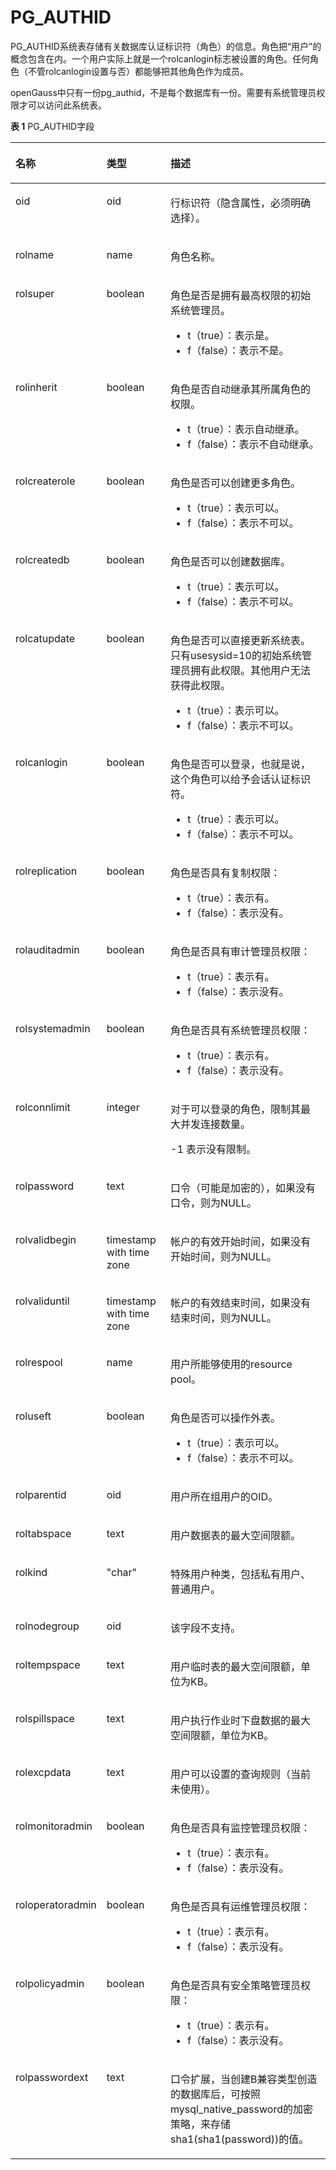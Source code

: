 # PG\_AUTHID<a name="ZH-CN_TOPIC_0289900706"></a>

PG\_AUTHID系统表存储有关数据库认证标识符（角色）的信息。角色把“用户”的概念包含在内。一个用户实际上就是一个rolcanlogin标志被设置的角色。任何角色（不管rolcanlogin设置与否）都能够把其他角色作为成员。

openGauss中只有一份pg\_authid，不是每个数据库有一份。需要有系统管理员权限才可以访问此系统表。

**表 1**  PG\_AUTHID字段

<a name="zh-cn_topic_0283137725_zh-cn_topic_0237122273_zh-cn_topic_0059778259_t2fff231eb1ce4252816223b71602e6ab"></a>
<table><thead align="left"><tr id="zh-cn_topic_0283137725_zh-cn_topic_0237122273_zh-cn_topic_0059778259_r467d6af826104ad995f661de4948b1d2"><th class="cellrowborder" valign="top" width="20.41%" id="mcps1.2.4.1.1"><p id="zh-cn_topic_0283137725_zh-cn_topic_0237122273_zh-cn_topic_0059778259_aef2c923ff38241f2aeb0c5d9d1861107"><a name="zh-cn_topic_0283137725_zh-cn_topic_0237122273_zh-cn_topic_0059778259_aef2c923ff38241f2aeb0c5d9d1861107"></a><a name="zh-cn_topic_0283137725_zh-cn_topic_0237122273_zh-cn_topic_0059778259_aef2c923ff38241f2aeb0c5d9d1861107"></a>名称</p>
</th>
<th class="cellrowborder" valign="top" width="21.21%" id="mcps1.2.4.1.2"><p id="zh-cn_topic_0283137725_zh-cn_topic_0237122273_zh-cn_topic_0059778259_a09099cc88c3e4c808a9b05889733aa92"><a name="zh-cn_topic_0283137725_zh-cn_topic_0237122273_zh-cn_topic_0059778259_a09099cc88c3e4c808a9b05889733aa92"></a><a name="zh-cn_topic_0283137725_zh-cn_topic_0237122273_zh-cn_topic_0059778259_a09099cc88c3e4c808a9b05889733aa92"></a>类型</p>
</th>
<th class="cellrowborder" valign="top" width="58.379999999999995%" id="mcps1.2.4.1.3"><p id="zh-cn_topic_0283137725_zh-cn_topic_0237122273_zh-cn_topic_0059778259_a0f299de4ef4741fdad6f373eefec85e5"><a name="zh-cn_topic_0283137725_zh-cn_topic_0237122273_zh-cn_topic_0059778259_a0f299de4ef4741fdad6f373eefec85e5"></a><a name="zh-cn_topic_0283137725_zh-cn_topic_0237122273_zh-cn_topic_0059778259_a0f299de4ef4741fdad6f373eefec85e5"></a>描述</p>
</th>
</tr>
</thead>
<tbody><tr id="zh-cn_topic_0283137725_zh-cn_topic_0237122273_zh-cn_topic_0059778259_r2999ac14dd104c2f9556f5b1a257d068"><td class="cellrowborder" valign="top" width="20.41%" headers="mcps1.2.4.1.1 "><p id="zh-cn_topic_0283137725_zh-cn_topic_0237122273_zh-cn_topic_0059778259_a5a31d0f121244e7f893efcd027fe3df1"><a name="zh-cn_topic_0283137725_zh-cn_topic_0237122273_zh-cn_topic_0059778259_a5a31d0f121244e7f893efcd027fe3df1"></a><a name="zh-cn_topic_0283137725_zh-cn_topic_0237122273_zh-cn_topic_0059778259_a5a31d0f121244e7f893efcd027fe3df1"></a>oid</p>
</td>
<td class="cellrowborder" valign="top" width="21.21%" headers="mcps1.2.4.1.2 "><p id="zh-cn_topic_0283137725_zh-cn_topic_0237122273_zh-cn_topic_0059778259_a76e99ac8f3eb4810a5dec895a38ce0c3"><a name="zh-cn_topic_0283137725_zh-cn_topic_0237122273_zh-cn_topic_0059778259_a76e99ac8f3eb4810a5dec895a38ce0c3"></a><a name="zh-cn_topic_0283137725_zh-cn_topic_0237122273_zh-cn_topic_0059778259_a76e99ac8f3eb4810a5dec895a38ce0c3"></a>oid</p>
</td>
<td class="cellrowborder" valign="top" width="58.379999999999995%" headers="mcps1.2.4.1.3 "><p id="zh-cn_topic_0283137725_zh-cn_topic_0237122273_zh-cn_topic_0059778259_a12ae5fa1dc394b27ab6eeaa7f74f7120"><a name="zh-cn_topic_0283137725_zh-cn_topic_0237122273_zh-cn_topic_0059778259_a12ae5fa1dc394b27ab6eeaa7f74f7120"></a><a name="zh-cn_topic_0283137725_zh-cn_topic_0237122273_zh-cn_topic_0059778259_a12ae5fa1dc394b27ab6eeaa7f74f7120"></a>行标识符（隐含属性，必须明确选择）。</p>
</td>
</tr>
<tr id="zh-cn_topic_0283137725_zh-cn_topic_0237122273_zh-cn_topic_0059778259_r34f541c8a9a84a3bb919158aa9f2c9dc"><td class="cellrowborder" valign="top" width="20.41%" headers="mcps1.2.4.1.1 "><p id="zh-cn_topic_0283137725_zh-cn_topic_0237122273_zh-cn_topic_0059778259_a2eb221a7d29e45a795857b755f467bf6"><a name="zh-cn_topic_0283137725_zh-cn_topic_0237122273_zh-cn_topic_0059778259_a2eb221a7d29e45a795857b755f467bf6"></a><a name="zh-cn_topic_0283137725_zh-cn_topic_0237122273_zh-cn_topic_0059778259_a2eb221a7d29e45a795857b755f467bf6"></a>rolname</p>
</td>
<td class="cellrowborder" valign="top" width="21.21%" headers="mcps1.2.4.1.2 "><p id="zh-cn_topic_0283137725_zh-cn_topic_0237122273_zh-cn_topic_0059778259_a54fa9a8f19a34f9db1138d97351e95ef"><a name="zh-cn_topic_0283137725_zh-cn_topic_0237122273_zh-cn_topic_0059778259_a54fa9a8f19a34f9db1138d97351e95ef"></a><a name="zh-cn_topic_0283137725_zh-cn_topic_0237122273_zh-cn_topic_0059778259_a54fa9a8f19a34f9db1138d97351e95ef"></a>name</p>
</td>
<td class="cellrowborder" valign="top" width="58.379999999999995%" headers="mcps1.2.4.1.3 "><p id="zh-cn_topic_0283137725_zh-cn_topic_0237122273_zh-cn_topic_0059778259_ada6702ab236c4991a6d289b31ef1b9a8"><a name="zh-cn_topic_0283137725_zh-cn_topic_0237122273_zh-cn_topic_0059778259_ada6702ab236c4991a6d289b31ef1b9a8"></a><a name="zh-cn_topic_0283137725_zh-cn_topic_0237122273_zh-cn_topic_0059778259_ada6702ab236c4991a6d289b31ef1b9a8"></a>角色名称。</p>
</td>
</tr>
<tr id="zh-cn_topic_0283137725_zh-cn_topic_0237122273_zh-cn_topic_0059778259_rd85d78d37d2446fc924699d7678576ac"><td class="cellrowborder" valign="top" width="20.41%" headers="mcps1.2.4.1.1 "><p id="zh-cn_topic_0283137725_zh-cn_topic_0237122273_zh-cn_topic_0059778259_a7cb8a3c2cac04f6f81a3c4c2f31c1705"><a name="zh-cn_topic_0283137725_zh-cn_topic_0237122273_zh-cn_topic_0059778259_a7cb8a3c2cac04f6f81a3c4c2f31c1705"></a><a name="zh-cn_topic_0283137725_zh-cn_topic_0237122273_zh-cn_topic_0059778259_a7cb8a3c2cac04f6f81a3c4c2f31c1705"></a>rolsuper</p>
</td>
<td class="cellrowborder" valign="top" width="21.21%" headers="mcps1.2.4.1.2 "><p id="zh-cn_topic_0283137725_zh-cn_topic_0237122273_zh-cn_topic_0059778259_a479fab130e4b480784110827905e9854"><a name="zh-cn_topic_0283137725_zh-cn_topic_0237122273_zh-cn_topic_0059778259_a479fab130e4b480784110827905e9854"></a><a name="zh-cn_topic_0283137725_zh-cn_topic_0237122273_zh-cn_topic_0059778259_a479fab130e4b480784110827905e9854"></a><span id="zh-cn_topic_0283137725_zh-cn_topic_0237122273_text1529361714267"><a name="zh-cn_topic_0283137725_zh-cn_topic_0237122273_text1529361714267"></a><a name="zh-cn_topic_0283137725_zh-cn_topic_0237122273_text1529361714267"></a>boolean</span></p>
</td>
<td class="cellrowborder" valign="top" width="58.379999999999995%" headers="mcps1.2.4.1.3 "><p id="zh-cn_topic_0283137725_zh-cn_topic_0237122273_zh-cn_topic_0059778259_a7ac956554dd74c8f948a90ec1483d1fc"><a name="zh-cn_topic_0283137725_zh-cn_topic_0237122273_zh-cn_topic_0059778259_a7ac956554dd74c8f948a90ec1483d1fc"></a><a name="zh-cn_topic_0283137725_zh-cn_topic_0237122273_zh-cn_topic_0059778259_a7ac956554dd74c8f948a90ec1483d1fc"></a>角色是否是拥有最高权限的初始系统管理员。</p>
<a name="ul5981193915612"></a><a name="ul5981193915612"></a><ul id="ul5981193915612"><li>t（true）：表示是。</li><li>f（false）：表示不是。</li></ul>
</td>
</tr>
<tr id="zh-cn_topic_0283137725_zh-cn_topic_0237122273_zh-cn_topic_0059778259_r9eeee50a21f849d380a480d31f3de9f5"><td class="cellrowborder" valign="top" width="20.41%" headers="mcps1.2.4.1.1 "><p id="zh-cn_topic_0283137725_zh-cn_topic_0237122273_zh-cn_topic_0059778259_a9452c73058434f3ba59d675dfc958d9b"><a name="zh-cn_topic_0283137725_zh-cn_topic_0237122273_zh-cn_topic_0059778259_a9452c73058434f3ba59d675dfc958d9b"></a><a name="zh-cn_topic_0283137725_zh-cn_topic_0237122273_zh-cn_topic_0059778259_a9452c73058434f3ba59d675dfc958d9b"></a>rolinherit</p>
</td>
<td class="cellrowborder" valign="top" width="21.21%" headers="mcps1.2.4.1.2 "><p id="zh-cn_topic_0283137725_zh-cn_topic_0237122273_zh-cn_topic_0059778259_a44ca42bbe60249d38adb387aa97bc755"><a name="zh-cn_topic_0283137725_zh-cn_topic_0237122273_zh-cn_topic_0059778259_a44ca42bbe60249d38adb387aa97bc755"></a><a name="zh-cn_topic_0283137725_zh-cn_topic_0237122273_zh-cn_topic_0059778259_a44ca42bbe60249d38adb387aa97bc755"></a><span id="text729653313818"><a name="text729653313818"></a><a name="text729653313818"></a>boolean</span></p>
</td>
<td class="cellrowborder" valign="top" width="58.379999999999995%" headers="mcps1.2.4.1.3 "><p id="zh-cn_topic_0283137725_zh-cn_topic_0237122273_zh-cn_topic_0059778259_a811d1a6153bd4ea9bc201ebf6cf9f6e1"><a name="zh-cn_topic_0283137725_zh-cn_topic_0237122273_zh-cn_topic_0059778259_a811d1a6153bd4ea9bc201ebf6cf9f6e1"></a><a name="zh-cn_topic_0283137725_zh-cn_topic_0237122273_zh-cn_topic_0059778259_a811d1a6153bd4ea9bc201ebf6cf9f6e1"></a>角色是否自动继承其所属角色的权限。</p>
<a name="ul8180154418619"></a><a name="ul8180154418619"></a><ul id="ul8180154418619"><li>t（true）：表示自动继承。</li><li>f（false）：表示不自动继承。</li></ul>
</td>
</tr>
<tr id="zh-cn_topic_0283137725_zh-cn_topic_0237122273_zh-cn_topic_0059778259_r14f01b45e9534781bd2733322aa4a542"><td class="cellrowborder" valign="top" width="20.41%" headers="mcps1.2.4.1.1 "><p id="zh-cn_topic_0283137725_zh-cn_topic_0237122273_zh-cn_topic_0059778259_ac0a5d4117433499f8c642382b9da94de"><a name="zh-cn_topic_0283137725_zh-cn_topic_0237122273_zh-cn_topic_0059778259_ac0a5d4117433499f8c642382b9da94de"></a><a name="zh-cn_topic_0283137725_zh-cn_topic_0237122273_zh-cn_topic_0059778259_ac0a5d4117433499f8c642382b9da94de"></a>rolcreaterole</p>
</td>
<td class="cellrowborder" valign="top" width="21.21%" headers="mcps1.2.4.1.2 "><p id="zh-cn_topic_0283137725_zh-cn_topic_0237122273_zh-cn_topic_0059778259_a8a84bebdfc7b4f0094f554fc60d007be"><a name="zh-cn_topic_0283137725_zh-cn_topic_0237122273_zh-cn_topic_0059778259_a8a84bebdfc7b4f0094f554fc60d007be"></a><a name="zh-cn_topic_0283137725_zh-cn_topic_0237122273_zh-cn_topic_0059778259_a8a84bebdfc7b4f0094f554fc60d007be"></a><span id="text1699619341685"><a name="text1699619341685"></a><a name="text1699619341685"></a>boolean</span></p>
</td>
<td class="cellrowborder" valign="top" width="58.379999999999995%" headers="mcps1.2.4.1.3 "><p id="zh-cn_topic_0283137725_zh-cn_topic_0237122273_zh-cn_topic_0059778259_ad10dec07af1440be83dd96a60e8357a3"><a name="zh-cn_topic_0283137725_zh-cn_topic_0237122273_zh-cn_topic_0059778259_ad10dec07af1440be83dd96a60e8357a3"></a><a name="zh-cn_topic_0283137725_zh-cn_topic_0237122273_zh-cn_topic_0059778259_ad10dec07af1440be83dd96a60e8357a3"></a>角色是否可以创建更多角色。</p>
<a name="ul103054472616"></a><a name="ul103054472616"></a><ul id="ul103054472616"><li>t（true）：表示可以。</li><li>f（false）：表示不可以。</li></ul>
</td>
</tr>
<tr id="zh-cn_topic_0283137725_zh-cn_topic_0237122273_zh-cn_topic_0059778259_r20b9def80c334b4bafc9c367b672bc5d"><td class="cellrowborder" valign="top" width="20.41%" headers="mcps1.2.4.1.1 "><p id="zh-cn_topic_0283137725_zh-cn_topic_0237122273_zh-cn_topic_0059778259_a242a39403389400abf108026898fd51c"><a name="zh-cn_topic_0283137725_zh-cn_topic_0237122273_zh-cn_topic_0059778259_a242a39403389400abf108026898fd51c"></a><a name="zh-cn_topic_0283137725_zh-cn_topic_0237122273_zh-cn_topic_0059778259_a242a39403389400abf108026898fd51c"></a>rolcreatedb</p>
</td>
<td class="cellrowborder" valign="top" width="21.21%" headers="mcps1.2.4.1.2 "><p id="zh-cn_topic_0283137725_zh-cn_topic_0237122273_zh-cn_topic_0059778259_aca1469acfaf240e583a60338e993ec00"><a name="zh-cn_topic_0283137725_zh-cn_topic_0237122273_zh-cn_topic_0059778259_aca1469acfaf240e583a60338e993ec00"></a><a name="zh-cn_topic_0283137725_zh-cn_topic_0237122273_zh-cn_topic_0059778259_aca1469acfaf240e583a60338e993ec00"></a><span id="text494663615813"><a name="text494663615813"></a><a name="text494663615813"></a>boolean</span></p>
</td>
<td class="cellrowborder" valign="top" width="58.379999999999995%" headers="mcps1.2.4.1.3 "><p id="zh-cn_topic_0283137725_zh-cn_topic_0237122273_zh-cn_topic_0059778259_a4eccc2b2b42d4bcba75f261f89e0ae20"><a name="zh-cn_topic_0283137725_zh-cn_topic_0237122273_zh-cn_topic_0059778259_a4eccc2b2b42d4bcba75f261f89e0ae20"></a><a name="zh-cn_topic_0283137725_zh-cn_topic_0237122273_zh-cn_topic_0059778259_a4eccc2b2b42d4bcba75f261f89e0ae20"></a>角色是否可以创建数据库。</p>
<a name="ul828095015614"></a><a name="ul828095015614"></a><ul id="ul828095015614"><li>t（true）：表示可以。</li><li>f（false）：表示不可以。</li></ul>
</td>
</tr>
<tr id="zh-cn_topic_0283137725_zh-cn_topic_0237122273_zh-cn_topic_0059778259_r804e00eb30954331a7eee6d54e3a46ab"><td class="cellrowborder" valign="top" width="20.41%" headers="mcps1.2.4.1.1 "><p id="zh-cn_topic_0283137725_zh-cn_topic_0237122273_zh-cn_topic_0059778259_a949068ab084242aaa754082c74703b23"><a name="zh-cn_topic_0283137725_zh-cn_topic_0237122273_zh-cn_topic_0059778259_a949068ab084242aaa754082c74703b23"></a><a name="zh-cn_topic_0283137725_zh-cn_topic_0237122273_zh-cn_topic_0059778259_a949068ab084242aaa754082c74703b23"></a>rolcatupdate</p>
</td>
<td class="cellrowborder" valign="top" width="21.21%" headers="mcps1.2.4.1.2 "><p id="zh-cn_topic_0283137725_zh-cn_topic_0237122273_zh-cn_topic_0059778259_acba73cb2a60b470eb223b11fcb9df617"><a name="zh-cn_topic_0283137725_zh-cn_topic_0237122273_zh-cn_topic_0059778259_acba73cb2a60b470eb223b11fcb9df617"></a><a name="zh-cn_topic_0283137725_zh-cn_topic_0237122273_zh-cn_topic_0059778259_acba73cb2a60b470eb223b11fcb9df617"></a><span id="text18619539988"><a name="text18619539988"></a><a name="text18619539988"></a>boolean</span></p>
</td>
<td class="cellrowborder" valign="top" width="58.379999999999995%" headers="mcps1.2.4.1.3 "><p id="zh-cn_topic_0283137725_zh-cn_topic_0237122273_zh-cn_topic_0059778259_a99ef9ae1689f41f1ac8d15338dd526ae"><a name="zh-cn_topic_0283137725_zh-cn_topic_0237122273_zh-cn_topic_0059778259_a99ef9ae1689f41f1ac8d15338dd526ae"></a><a name="zh-cn_topic_0283137725_zh-cn_topic_0237122273_zh-cn_topic_0059778259_a99ef9ae1689f41f1ac8d15338dd526ae"></a>角色是否可以直接更新系统表。只有usesysid=10的初始系统管理员拥有此权限。其他用户无法获得此权限。</p>
<a name="ul566571518913"></a><a name="ul566571518913"></a><ul id="ul566571518913"><li>t（true）：表示可以。</li><li>f（false）：表示不可以。</li></ul>
</td>
</tr>
<tr id="zh-cn_topic_0283137725_zh-cn_topic_0237122273_zh-cn_topic_0059778259_rafcd772d10774a88a5f7371392cacefb"><td class="cellrowborder" valign="top" width="20.41%" headers="mcps1.2.4.1.1 "><p id="zh-cn_topic_0283137725_zh-cn_topic_0237122273_zh-cn_topic_0059778259_ae90becfd97b849d89b84e1f6ab23ffbe"><a name="zh-cn_topic_0283137725_zh-cn_topic_0237122273_zh-cn_topic_0059778259_ae90becfd97b849d89b84e1f6ab23ffbe"></a><a name="zh-cn_topic_0283137725_zh-cn_topic_0237122273_zh-cn_topic_0059778259_ae90becfd97b849d89b84e1f6ab23ffbe"></a>rolcanlogin</p>
</td>
<td class="cellrowborder" valign="top" width="21.21%" headers="mcps1.2.4.1.2 "><p id="zh-cn_topic_0283137725_zh-cn_topic_0237122273_zh-cn_topic_0059778259_a156553ecf56b4c2193bb3be605a60906"><a name="zh-cn_topic_0283137725_zh-cn_topic_0237122273_zh-cn_topic_0059778259_a156553ecf56b4c2193bb3be605a60906"></a><a name="zh-cn_topic_0283137725_zh-cn_topic_0237122273_zh-cn_topic_0059778259_a156553ecf56b4c2193bb3be605a60906"></a><span id="text2577164111818"><a name="text2577164111818"></a><a name="text2577164111818"></a>boolean</span></p>
</td>
<td class="cellrowborder" valign="top" width="58.379999999999995%" headers="mcps1.2.4.1.3 "><p id="zh-cn_topic_0283137725_zh-cn_topic_0237122273_zh-cn_topic_0059778259_af4d082857d17417189ad0f8897767b43"><a name="zh-cn_topic_0283137725_zh-cn_topic_0237122273_zh-cn_topic_0059778259_af4d082857d17417189ad0f8897767b43"></a><a name="zh-cn_topic_0283137725_zh-cn_topic_0237122273_zh-cn_topic_0059778259_af4d082857d17417189ad0f8897767b43"></a>角色是否可以登录，也就是说，这个角色可以给予会话认证标识符。</p>
<a name="ul77501918898"></a><a name="ul77501918898"></a><ul id="ul77501918898"><li>t（true）：表示可以。</li><li>f（false）：表示不可以。</li></ul>
</td>
</tr>
<tr id="zh-cn_topic_0283137725_zh-cn_topic_0237122273_zh-cn_topic_0059778259_rcc0c0f04c5ba4c00ba7eb1066e4d8fb2"><td class="cellrowborder" valign="top" width="20.41%" headers="mcps1.2.4.1.1 "><p id="zh-cn_topic_0283137725_zh-cn_topic_0237122273_zh-cn_topic_0059778259_ae8973b6667794914908d709da58c1003"><a name="zh-cn_topic_0283137725_zh-cn_topic_0237122273_zh-cn_topic_0059778259_ae8973b6667794914908d709da58c1003"></a><a name="zh-cn_topic_0283137725_zh-cn_topic_0237122273_zh-cn_topic_0059778259_ae8973b6667794914908d709da58c1003"></a>rolreplication</p>
</td>
<td class="cellrowborder" valign="top" width="21.21%" headers="mcps1.2.4.1.2 "><p id="zh-cn_topic_0283137725_zh-cn_topic_0237122273_zh-cn_topic_0059778259_abfbf36bfbd2b40058538f6b7ef8ab40a"><a name="zh-cn_topic_0283137725_zh-cn_topic_0237122273_zh-cn_topic_0059778259_abfbf36bfbd2b40058538f6b7ef8ab40a"></a><a name="zh-cn_topic_0283137725_zh-cn_topic_0237122273_zh-cn_topic_0059778259_abfbf36bfbd2b40058538f6b7ef8ab40a"></a><span id="text697715431816"><a name="text697715431816"></a><a name="text697715431816"></a>boolean</span></p>
</td>
<td class="cellrowborder" valign="top" width="58.379999999999995%" headers="mcps1.2.4.1.3 "><p id="zh-cn_topic_0283137725_zh-cn_topic_0237122273_zh-cn_topic_0059778259_abafd18527b4241d79bf432437152e8f3"><a name="zh-cn_topic_0283137725_zh-cn_topic_0237122273_zh-cn_topic_0059778259_abafd18527b4241d79bf432437152e8f3"></a><a name="zh-cn_topic_0283137725_zh-cn_topic_0237122273_zh-cn_topic_0059778259_abafd18527b4241d79bf432437152e8f3"></a>角色是否具有复制权限：</p>
<a name="ul74191217181317"></a><a name="ul74191217181317"></a><ul id="ul74191217181317"><li>t（true）：表示有。</li><li>f（false）：表示没有。</li></ul>
</td>
</tr>
<tr id="zh-cn_topic_0283137725_zh-cn_topic_0237122273_zh-cn_topic_0059778259_ra9ea4c9f35574b62a0e587ee1f72a666"><td class="cellrowborder" valign="top" width="20.41%" headers="mcps1.2.4.1.1 "><p id="zh-cn_topic_0283137725_zh-cn_topic_0237122273_zh-cn_topic_0059778259_a40d57eee5b90438294723a59ce0aae56"><a name="zh-cn_topic_0283137725_zh-cn_topic_0237122273_zh-cn_topic_0059778259_a40d57eee5b90438294723a59ce0aae56"></a><a name="zh-cn_topic_0283137725_zh-cn_topic_0237122273_zh-cn_topic_0059778259_a40d57eee5b90438294723a59ce0aae56"></a>rolauditadmin</p>
</td>
<td class="cellrowborder" valign="top" width="21.21%" headers="mcps1.2.4.1.2 "><p id="zh-cn_topic_0283137725_zh-cn_topic_0237122273_zh-cn_topic_0059778259_aaf2b96e107c3415cab46affd03a409ef"><a name="zh-cn_topic_0283137725_zh-cn_topic_0237122273_zh-cn_topic_0059778259_aaf2b96e107c3415cab46affd03a409ef"></a><a name="zh-cn_topic_0283137725_zh-cn_topic_0237122273_zh-cn_topic_0059778259_aaf2b96e107c3415cab46affd03a409ef"></a><span id="text105232452081"><a name="text105232452081"></a><a name="text105232452081"></a>boolean</span></p>
</td>
<td class="cellrowborder" valign="top" width="58.379999999999995%" headers="mcps1.2.4.1.3 "><p id="zh-cn_topic_0283137725_zh-cn_topic_0237122273_zh-cn_topic_0059778259_a41d4ed926499443db78b94fb3a7269e3"><a name="zh-cn_topic_0283137725_zh-cn_topic_0237122273_zh-cn_topic_0059778259_a41d4ed926499443db78b94fb3a7269e3"></a><a name="zh-cn_topic_0283137725_zh-cn_topic_0237122273_zh-cn_topic_0059778259_a41d4ed926499443db78b94fb3a7269e3"></a>角色是否具有审计管理员权限：</p>
<a name="ul443911410138"></a><a name="ul443911410138"></a><ul id="ul443911410138"><li>t（true）：表示有。</li><li>f（false）：表示没有。</li></ul>
</td>
</tr>
<tr id="zh-cn_topic_0283137725_zh-cn_topic_0237122273_zh-cn_topic_0059778259_re786a5d5da1e4926b5de9bc98fb17351"><td class="cellrowborder" valign="top" width="20.41%" headers="mcps1.2.4.1.1 "><p id="zh-cn_topic_0283137725_zh-cn_topic_0237122273_zh-cn_topic_0059778259_aa2a1436e95684c68b1b4aae79ee6a685"><a name="zh-cn_topic_0283137725_zh-cn_topic_0237122273_zh-cn_topic_0059778259_aa2a1436e95684c68b1b4aae79ee6a685"></a><a name="zh-cn_topic_0283137725_zh-cn_topic_0237122273_zh-cn_topic_0059778259_aa2a1436e95684c68b1b4aae79ee6a685"></a>rolsystemadmin</p>
</td>
<td class="cellrowborder" valign="top" width="21.21%" headers="mcps1.2.4.1.2 "><p id="zh-cn_topic_0283137725_zh-cn_topic_0237122273_zh-cn_topic_0059778259_ae7401e3cddd44e268dc3c60a4ec8a912"><a name="zh-cn_topic_0283137725_zh-cn_topic_0237122273_zh-cn_topic_0059778259_ae7401e3cddd44e268dc3c60a4ec8a912"></a><a name="zh-cn_topic_0283137725_zh-cn_topic_0237122273_zh-cn_topic_0059778259_ae7401e3cddd44e268dc3c60a4ec8a912"></a><span id="text154376471587"><a name="text154376471587"></a><a name="text154376471587"></a>boolean</span></p>
</td>
<td class="cellrowborder" valign="top" width="58.379999999999995%" headers="mcps1.2.4.1.3 "><p id="zh-cn_topic_0283137725_zh-cn_topic_0237122273_zh-cn_topic_0059778259_a439b425286cf40caa81b17d5db646b04"><a name="zh-cn_topic_0283137725_zh-cn_topic_0237122273_zh-cn_topic_0059778259_a439b425286cf40caa81b17d5db646b04"></a><a name="zh-cn_topic_0283137725_zh-cn_topic_0237122273_zh-cn_topic_0059778259_a439b425286cf40caa81b17d5db646b04"></a>角色是否具有系统管理员权限：</p>
<a name="ul72343150142"></a><a name="ul72343150142"></a><ul id="ul72343150142"><li>t（true）：表示有。</li><li>f（false）：表示没有。</li></ul>
</td>
</tr>
<tr id="zh-cn_topic_0283137725_zh-cn_topic_0237122273_zh-cn_topic_0059778259_r4595c950805246f794643eff37da790f"><td class="cellrowborder" valign="top" width="20.41%" headers="mcps1.2.4.1.1 "><p id="zh-cn_topic_0283137725_zh-cn_topic_0237122273_zh-cn_topic_0059778259_adc0c6df07a624d9c82418e035092f4f6"><a name="zh-cn_topic_0283137725_zh-cn_topic_0237122273_zh-cn_topic_0059778259_adc0c6df07a624d9c82418e035092f4f6"></a><a name="zh-cn_topic_0283137725_zh-cn_topic_0237122273_zh-cn_topic_0059778259_adc0c6df07a624d9c82418e035092f4f6"></a>rolconnlimit</p>
</td>
<td class="cellrowborder" valign="top" width="21.21%" headers="mcps1.2.4.1.2 "><p id="zh-cn_topic_0283137725_zh-cn_topic_0237122273_zh-cn_topic_0059778259_ac52abcd2ce874ef1a30c8e4a90bbc708"><a name="zh-cn_topic_0283137725_zh-cn_topic_0237122273_zh-cn_topic_0059778259_ac52abcd2ce874ef1a30c8e4a90bbc708"></a><a name="zh-cn_topic_0283137725_zh-cn_topic_0237122273_zh-cn_topic_0059778259_ac52abcd2ce874ef1a30c8e4a90bbc708"></a>integer</p>
</td>
<td class="cellrowborder" valign="top" width="58.379999999999995%" headers="mcps1.2.4.1.3 "><p id="zh-cn_topic_0283137725_zh-cn_topic_0237122273_zh-cn_topic_0059778259_a2c735a9965624bc79073c147653ce48e"><a name="zh-cn_topic_0283137725_zh-cn_topic_0237122273_zh-cn_topic_0059778259_a2c735a9965624bc79073c147653ce48e"></a><a name="zh-cn_topic_0283137725_zh-cn_topic_0237122273_zh-cn_topic_0059778259_a2c735a9965624bc79073c147653ce48e"></a>对于可以登录的角色，限制其最大并发连接数量。</p>
<p id="zh-cn_topic_0283137725_zh-cn_topic_0237122273_zh-cn_topic_0059778259_a685a95411d9549f0a5ded5362f10ef3e"><a name="zh-cn_topic_0283137725_zh-cn_topic_0237122273_zh-cn_topic_0059778259_a685a95411d9549f0a5ded5362f10ef3e"></a><a name="zh-cn_topic_0283137725_zh-cn_topic_0237122273_zh-cn_topic_0059778259_a685a95411d9549f0a5ded5362f10ef3e"></a>-1 表示没有限制。</p>
</td>
</tr>
<tr id="zh-cn_topic_0283137725_zh-cn_topic_0237122273_zh-cn_topic_0059778259_r6275ffffc4c54a7fbf734510c7f6f6a2"><td class="cellrowborder" valign="top" width="20.41%" headers="mcps1.2.4.1.1 "><p id="zh-cn_topic_0283137725_zh-cn_topic_0237122273_zh-cn_topic_0059778259_aa029549c40934a86a1d87aeba4384888"><a name="zh-cn_topic_0283137725_zh-cn_topic_0237122273_zh-cn_topic_0059778259_aa029549c40934a86a1d87aeba4384888"></a><a name="zh-cn_topic_0283137725_zh-cn_topic_0237122273_zh-cn_topic_0059778259_aa029549c40934a86a1d87aeba4384888"></a>rolpassword</p>
</td>
<td class="cellrowborder" valign="top" width="21.21%" headers="mcps1.2.4.1.2 "><p id="zh-cn_topic_0283137725_zh-cn_topic_0237122273_zh-cn_topic_0059778259_a2eff02923c314d689c9dc2d1487de41c"><a name="zh-cn_topic_0283137725_zh-cn_topic_0237122273_zh-cn_topic_0059778259_a2eff02923c314d689c9dc2d1487de41c"></a><a name="zh-cn_topic_0283137725_zh-cn_topic_0237122273_zh-cn_topic_0059778259_a2eff02923c314d689c9dc2d1487de41c"></a>text</p>
</td>
<td class="cellrowborder" valign="top" width="58.379999999999995%" headers="mcps1.2.4.1.3 "><p id="zh-cn_topic_0283137725_zh-cn_topic_0237122273_zh-cn_topic_0059778259_a9cf0bb3ca6eb4932b190388ddf51b32b"><a name="zh-cn_topic_0283137725_zh-cn_topic_0237122273_zh-cn_topic_0059778259_a9cf0bb3ca6eb4932b190388ddf51b32b"></a><a name="zh-cn_topic_0283137725_zh-cn_topic_0237122273_zh-cn_topic_0059778259_a9cf0bb3ca6eb4932b190388ddf51b32b"></a>口令（可能是加密的），如果没有口令，则为NULL。</p>
</td>
</tr>
<tr id="zh-cn_topic_0283137725_zh-cn_topic_0237122273_zh-cn_topic_0059778259_r5c73cff5463e4071901ce4872d446303"><td class="cellrowborder" valign="top" width="20.41%" headers="mcps1.2.4.1.1 "><p id="zh-cn_topic_0283137725_zh-cn_topic_0237122273_zh-cn_topic_0059778259_a873c0bae5ab24116ab4e3f2e4a54465e"><a name="zh-cn_topic_0283137725_zh-cn_topic_0237122273_zh-cn_topic_0059778259_a873c0bae5ab24116ab4e3f2e4a54465e"></a><a name="zh-cn_topic_0283137725_zh-cn_topic_0237122273_zh-cn_topic_0059778259_a873c0bae5ab24116ab4e3f2e4a54465e"></a>rolvalidbegin</p>
</td>
<td class="cellrowborder" valign="top" width="21.21%" headers="mcps1.2.4.1.2 "><p id="zh-cn_topic_0283137725_zh-cn_topic_0237122273_zh-cn_topic_0059778259_a31cd0cbfad4a46bd8c7cdad0b0c98488"><a name="zh-cn_topic_0283137725_zh-cn_topic_0237122273_zh-cn_topic_0059778259_a31cd0cbfad4a46bd8c7cdad0b0c98488"></a><a name="zh-cn_topic_0283137725_zh-cn_topic_0237122273_zh-cn_topic_0059778259_a31cd0cbfad4a46bd8c7cdad0b0c98488"></a>timestamp with time zone</p>
</td>
<td class="cellrowborder" valign="top" width="58.379999999999995%" headers="mcps1.2.4.1.3 "><p id="zh-cn_topic_0283137725_zh-cn_topic_0237122273_zh-cn_topic_0059778259_ab5eefe10320347e4974ef8879d5a5ea7"><a name="zh-cn_topic_0283137725_zh-cn_topic_0237122273_zh-cn_topic_0059778259_ab5eefe10320347e4974ef8879d5a5ea7"></a><a name="zh-cn_topic_0283137725_zh-cn_topic_0237122273_zh-cn_topic_0059778259_ab5eefe10320347e4974ef8879d5a5ea7"></a>帐户的有效开始时间，如果没有开始时间，则为NULL。</p>
</td>
</tr>
<tr id="zh-cn_topic_0283137725_zh-cn_topic_0237122273_zh-cn_topic_0059778259_rcef9664e7d224e21b2b1301492253bfd"><td class="cellrowborder" valign="top" width="20.41%" headers="mcps1.2.4.1.1 "><p id="zh-cn_topic_0283137725_zh-cn_topic_0237122273_zh-cn_topic_0059778259_a1a48e86da63c4d44931209916fd78149"><a name="zh-cn_topic_0283137725_zh-cn_topic_0237122273_zh-cn_topic_0059778259_a1a48e86da63c4d44931209916fd78149"></a><a name="zh-cn_topic_0283137725_zh-cn_topic_0237122273_zh-cn_topic_0059778259_a1a48e86da63c4d44931209916fd78149"></a>rolvaliduntil</p>
</td>
<td class="cellrowborder" valign="top" width="21.21%" headers="mcps1.2.4.1.2 "><p id="zh-cn_topic_0283137725_zh-cn_topic_0237122273_zh-cn_topic_0059778259_af337857b8f854192a4f6212a7b6efe0f"><a name="zh-cn_topic_0283137725_zh-cn_topic_0237122273_zh-cn_topic_0059778259_af337857b8f854192a4f6212a7b6efe0f"></a><a name="zh-cn_topic_0283137725_zh-cn_topic_0237122273_zh-cn_topic_0059778259_af337857b8f854192a4f6212a7b6efe0f"></a>timestamp with time zone</p>
</td>
<td class="cellrowborder" valign="top" width="58.379999999999995%" headers="mcps1.2.4.1.3 "><p id="zh-cn_topic_0283137725_zh-cn_topic_0237122273_zh-cn_topic_0059778259_a92707bcd8cfa43c2bcc5df409261e4af"><a name="zh-cn_topic_0283137725_zh-cn_topic_0237122273_zh-cn_topic_0059778259_a92707bcd8cfa43c2bcc5df409261e4af"></a><a name="zh-cn_topic_0283137725_zh-cn_topic_0237122273_zh-cn_topic_0059778259_a92707bcd8cfa43c2bcc5df409261e4af"></a>帐户的有效结束时间，如果没有结束时间，则为NULL。</p>
</td>
</tr>
<tr id="zh-cn_topic_0283137725_zh-cn_topic_0237122273_row3509919141536"><td class="cellrowborder" valign="top" width="20.41%" headers="mcps1.2.4.1.1 "><p id="zh-cn_topic_0283137725_zh-cn_topic_0237122273_p7182303141542"><a name="zh-cn_topic_0283137725_zh-cn_topic_0237122273_p7182303141542"></a><a name="zh-cn_topic_0283137725_zh-cn_topic_0237122273_p7182303141542"></a>rolrespool</p>
</td>
<td class="cellrowborder" valign="top" width="21.21%" headers="mcps1.2.4.1.2 "><p id="zh-cn_topic_0283137725_zh-cn_topic_0237122273_p44895689141542"><a name="zh-cn_topic_0283137725_zh-cn_topic_0237122273_p44895689141542"></a><a name="zh-cn_topic_0283137725_zh-cn_topic_0237122273_p44895689141542"></a>name</p>
</td>
<td class="cellrowborder" valign="top" width="58.379999999999995%" headers="mcps1.2.4.1.3 "><p id="zh-cn_topic_0283137725_zh-cn_topic_0237122273_p12672183141542"><a name="zh-cn_topic_0283137725_zh-cn_topic_0237122273_p12672183141542"></a><a name="zh-cn_topic_0283137725_zh-cn_topic_0237122273_p12672183141542"></a>用户所能够使用的resource pool。</p>
</td>
</tr>
<tr id="zh-cn_topic_0283137725_zh-cn_topic_0237122273_zh-cn_topic_0059778259_row43420215173144"><td class="cellrowborder" valign="top" width="20.41%" headers="mcps1.2.4.1.1 "><p id="zh-cn_topic_0283137725_zh-cn_topic_0237122273_zh-cn_topic_0059778259_p27376539173144"><a name="zh-cn_topic_0283137725_zh-cn_topic_0237122273_zh-cn_topic_0059778259_p27376539173144"></a><a name="zh-cn_topic_0283137725_zh-cn_topic_0237122273_zh-cn_topic_0059778259_p27376539173144"></a>roluseft</p>
</td>
<td class="cellrowborder" valign="top" width="21.21%" headers="mcps1.2.4.1.2 "><p id="zh-cn_topic_0283137725_zh-cn_topic_0237122273_zh-cn_topic_0059778259_p2907150173144"><a name="zh-cn_topic_0283137725_zh-cn_topic_0237122273_zh-cn_topic_0059778259_p2907150173144"></a><a name="zh-cn_topic_0283137725_zh-cn_topic_0237122273_zh-cn_topic_0059778259_p2907150173144"></a><span id="zh-cn_topic_0283137725_zh-cn_topic_0237122273_text634791132812"><a name="zh-cn_topic_0283137725_zh-cn_topic_0237122273_text634791132812"></a><a name="zh-cn_topic_0283137725_zh-cn_topic_0237122273_text634791132812"></a>boolean</span></p>
</td>
<td class="cellrowborder" valign="top" width="58.379999999999995%" headers="mcps1.2.4.1.3 "><p id="zh-cn_topic_0283137725_zh-cn_topic_0237122273_zh-cn_topic_0059778259_p34152635173144"><a name="zh-cn_topic_0283137725_zh-cn_topic_0237122273_zh-cn_topic_0059778259_p34152635173144"></a><a name="zh-cn_topic_0283137725_zh-cn_topic_0237122273_zh-cn_topic_0059778259_p34152635173144"></a>角色是否可以操作外表。</p>
<a name="ul10653131519531"></a><a name="ul10653131519531"></a><ul id="ul10653131519531"><li>t（true）：表示可以。</li><li>f（false）：表示不可以。</li></ul>
</td>
</tr>
<tr id="zh-cn_topic_0283137725_zh-cn_topic_0237122273_zh-cn_topic_0059778259_row6971470163636"><td class="cellrowborder" valign="top" width="20.41%" headers="mcps1.2.4.1.1 "><p id="zh-cn_topic_0283137725_zh-cn_topic_0237122273_zh-cn_topic_0059778259_p62743233163636"><a name="zh-cn_topic_0283137725_zh-cn_topic_0237122273_zh-cn_topic_0059778259_p62743233163636"></a><a name="zh-cn_topic_0283137725_zh-cn_topic_0237122273_zh-cn_topic_0059778259_p62743233163636"></a>rolparentid</p>
</td>
<td class="cellrowborder" valign="top" width="21.21%" headers="mcps1.2.4.1.2 "><p id="zh-cn_topic_0283137725_zh-cn_topic_0237122273_zh-cn_topic_0059778259_p49037093163636"><a name="zh-cn_topic_0283137725_zh-cn_topic_0237122273_zh-cn_topic_0059778259_p49037093163636"></a><a name="zh-cn_topic_0283137725_zh-cn_topic_0237122273_zh-cn_topic_0059778259_p49037093163636"></a>oid</p>
</td>
<td class="cellrowborder" valign="top" width="58.379999999999995%" headers="mcps1.2.4.1.3 "><p id="zh-cn_topic_0283137725_zh-cn_topic_0237122273_zh-cn_topic_0059778259_p12581590163636"><a name="zh-cn_topic_0283137725_zh-cn_topic_0237122273_zh-cn_topic_0059778259_p12581590163636"></a><a name="zh-cn_topic_0283137725_zh-cn_topic_0237122273_zh-cn_topic_0059778259_p12581590163636"></a>用户所在组用户的OID。</p>
</td>
</tr>
<tr id="zh-cn_topic_0283137725_zh-cn_topic_0237122273_row57051258195917"><td class="cellrowborder" valign="top" width="20.41%" headers="mcps1.2.4.1.1 "><p id="zh-cn_topic_0283137725_zh-cn_topic_0237122273_p19706158205920"><a name="zh-cn_topic_0283137725_zh-cn_topic_0237122273_p19706158205920"></a><a name="zh-cn_topic_0283137725_zh-cn_topic_0237122273_p19706158205920"></a>roltabspace</p>
</td>
<td class="cellrowborder" valign="top" width="21.21%" headers="mcps1.2.4.1.2 "><p id="zh-cn_topic_0283137725_zh-cn_topic_0237122273_p1070655815910"><a name="zh-cn_topic_0283137725_zh-cn_topic_0237122273_p1070655815910"></a><a name="zh-cn_topic_0283137725_zh-cn_topic_0237122273_p1070655815910"></a>text</p>
</td>
<td class="cellrowborder" valign="top" width="58.379999999999995%" headers="mcps1.2.4.1.3 "><p id="zh-cn_topic_0283137725_zh-cn_topic_0237122273_p147061658125913"><a name="zh-cn_topic_0283137725_zh-cn_topic_0237122273_p147061658125913"></a><a name="zh-cn_topic_0283137725_zh-cn_topic_0237122273_p147061658125913"></a>用户数据表的最大空间限额。</p>
</td>
</tr>
<tr id="zh-cn_topic_0283137725_zh-cn_topic_0237122273_row55621534164613"><td class="cellrowborder" valign="top" width="20.41%" headers="mcps1.2.4.1.1 "><p id="zh-cn_topic_0283137725_zh-cn_topic_0237122273_p1056233418468"><a name="zh-cn_topic_0283137725_zh-cn_topic_0237122273_p1056233418468"></a><a name="zh-cn_topic_0283137725_zh-cn_topic_0237122273_p1056233418468"></a>rolkind</p>
</td>
<td class="cellrowborder" valign="top" width="21.21%" headers="mcps1.2.4.1.2 "><p id="zh-cn_topic_0283137725_zh-cn_topic_0237122273_p15562534184611"><a name="zh-cn_topic_0283137725_zh-cn_topic_0237122273_p15562534184611"></a><a name="zh-cn_topic_0283137725_zh-cn_topic_0237122273_p15562534184611"></a>"char"</p>
</td>
<td class="cellrowborder" valign="top" width="58.379999999999995%" headers="mcps1.2.4.1.3 "><p id="zh-cn_topic_0283137725_zh-cn_topic_0237122273_p456253474619"><a name="zh-cn_topic_0283137725_zh-cn_topic_0237122273_p456253474619"></a><a name="zh-cn_topic_0283137725_zh-cn_topic_0237122273_p456253474619"></a>特殊用户种类，包括私有用户、普通用户。</p>
</td>
</tr>
<tr id="zh-cn_topic_0283137725_zh-cn_topic_0237122273_row5348358161620"><td class="cellrowborder" valign="top" width="20.41%" headers="mcps1.2.4.1.1 "><p id="zh-cn_topic_0283137725_zh-cn_topic_0237122273_p834911585167"><a name="zh-cn_topic_0283137725_zh-cn_topic_0237122273_p834911585167"></a><a name="zh-cn_topic_0283137725_zh-cn_topic_0237122273_p834911585167"></a>rolnodegroup</p>
</td>
<td class="cellrowborder" valign="top" width="21.21%" headers="mcps1.2.4.1.2 "><p id="zh-cn_topic_0283137725_zh-cn_topic_0237122273_p434935811613"><a name="zh-cn_topic_0283137725_zh-cn_topic_0237122273_p434935811613"></a><a name="zh-cn_topic_0283137725_zh-cn_topic_0237122273_p434935811613"></a>oid</p>
</td>
<td class="cellrowborder" valign="top" width="58.379999999999995%" headers="mcps1.2.4.1.3 "><p id="zh-cn_topic_0283137725_zh-cn_topic_0237122273_p17350258191614"><a name="zh-cn_topic_0283137725_zh-cn_topic_0237122273_p17350258191614"></a><a name="zh-cn_topic_0283137725_zh-cn_topic_0237122273_p17350258191614"></a>该字段不支持。</p>
</td>
</tr>
<tr id="zh-cn_topic_0283137725_zh-cn_topic_0237122273_row1621682310719"><td class="cellrowborder" valign="top" width="20.41%" headers="mcps1.2.4.1.1 "><p id="zh-cn_topic_0283137725_zh-cn_topic_0237122273_p182174233713"><a name="zh-cn_topic_0283137725_zh-cn_topic_0237122273_p182174233713"></a><a name="zh-cn_topic_0283137725_zh-cn_topic_0237122273_p182174233713"></a>roltempspace</p>
</td>
<td class="cellrowborder" valign="top" width="21.21%" headers="mcps1.2.4.1.2 "><p id="zh-cn_topic_0283137725_zh-cn_topic_0237122273_p121711231579"><a name="zh-cn_topic_0283137725_zh-cn_topic_0237122273_p121711231579"></a><a name="zh-cn_topic_0283137725_zh-cn_topic_0237122273_p121711231579"></a>text</p>
</td>
<td class="cellrowborder" valign="top" width="58.379999999999995%" headers="mcps1.2.4.1.3 "><p id="zh-cn_topic_0283137725_zh-cn_topic_0237122273_p1721822320711"><a name="zh-cn_topic_0283137725_zh-cn_topic_0237122273_p1721822320711"></a><a name="zh-cn_topic_0283137725_zh-cn_topic_0237122273_p1721822320711"></a>用户临时表的最大空间限额，单位为KB。</p>
</td>
</tr>
<tr id="zh-cn_topic_0283137725_zh-cn_topic_0237122273_row9541428576"><td class="cellrowborder" valign="top" width="20.41%" headers="mcps1.2.4.1.1 "><p id="zh-cn_topic_0283137725_zh-cn_topic_0237122273_p145417282716"><a name="zh-cn_topic_0283137725_zh-cn_topic_0237122273_p145417282716"></a><a name="zh-cn_topic_0283137725_zh-cn_topic_0237122273_p145417282716"></a>rolspillspace</p>
</td>
<td class="cellrowborder" valign="top" width="21.21%" headers="mcps1.2.4.1.2 "><p id="zh-cn_topic_0283137725_zh-cn_topic_0237122273_p11542284716"><a name="zh-cn_topic_0283137725_zh-cn_topic_0237122273_p11542284716"></a><a name="zh-cn_topic_0283137725_zh-cn_topic_0237122273_p11542284716"></a>text</p>
</td>
<td class="cellrowborder" valign="top" width="58.379999999999995%" headers="mcps1.2.4.1.3 "><p id="zh-cn_topic_0283137725_zh-cn_topic_0237122273_p15541328974"><a name="zh-cn_topic_0283137725_zh-cn_topic_0237122273_p15541328974"></a><a name="zh-cn_topic_0283137725_zh-cn_topic_0237122273_p15541328974"></a>用户执行作业时下盘数据的最大空间限额，单位为KB。</p>
</td>
</tr>
<tr id="zh-cn_topic_0283137725_zh-cn_topic_0237122273_row163371833071"><td class="cellrowborder" valign="top" width="20.41%" headers="mcps1.2.4.1.1 "><p id="zh-cn_topic_0283137725_zh-cn_topic_0237122273_p8337333476"><a name="zh-cn_topic_0283137725_zh-cn_topic_0237122273_p8337333476"></a><a name="zh-cn_topic_0283137725_zh-cn_topic_0237122273_p8337333476"></a>rolexcpdata</p>
</td>
<td class="cellrowborder" valign="top" width="21.21%" headers="mcps1.2.4.1.2 "><p id="zh-cn_topic_0283137725_zh-cn_topic_0237122273_p933811330718"><a name="zh-cn_topic_0283137725_zh-cn_topic_0237122273_p933811330718"></a><a name="zh-cn_topic_0283137725_zh-cn_topic_0237122273_p933811330718"></a>text</p>
</td>
<td class="cellrowborder" valign="top" width="58.379999999999995%" headers="mcps1.2.4.1.3 "><p id="zh-cn_topic_0283137725_zh-cn_topic_0237122273_p13338163317712"><a name="zh-cn_topic_0283137725_zh-cn_topic_0237122273_p13338163317712"></a><a name="zh-cn_topic_0283137725_zh-cn_topic_0237122273_p13338163317712"></a>用户可以设置的查询规则（当前未使用）。</p>
</td>
</tr>
<tr id="row462912555113"><td class="cellrowborder" valign="top" width="20.41%" headers="mcps1.2.4.1.1 "><p id="p6462132235816"><a name="p6462132235816"></a><a name="p6462132235816"></a>rolmonitoradmin</p>
</td>
<td class="cellrowborder" valign="top" width="21.21%" headers="mcps1.2.4.1.2 "><p id="p164621422155812"><a name="p164621422155812"></a><a name="p164621422155812"></a><span id="text145015521585"><a name="text145015521585"></a><a name="text145015521585"></a>boolean</span></p>
</td>
<td class="cellrowborder" valign="top" width="58.379999999999995%" headers="mcps1.2.4.1.3 "><p id="p194628227587"><a name="p194628227587"></a><a name="p194628227587"></a>角色是否具有监控管理员权限：</p>
<a name="ul7805153611148"></a><a name="ul7805153611148"></a><ul id="ul7805153611148"><li>t（true）：表示有。</li><li>f（false）：表示没有。</li></ul>
</td>
</tr>
<tr id="row18630132515114"><td class="cellrowborder" valign="top" width="20.41%" headers="mcps1.2.4.1.1 "><p id="p221692625819"><a name="p221692625819"></a><a name="p221692625819"></a>roloperatoradmin</p>
</td>
<td class="cellrowborder" valign="top" width="21.21%" headers="mcps1.2.4.1.2 "><p id="p321732625820"><a name="p321732625820"></a><a name="p321732625820"></a><span id="text17712554784"><a name="text17712554784"></a><a name="text17712554784"></a>boolean</span></p>
</td>
<td class="cellrowborder" valign="top" width="58.379999999999995%" headers="mcps1.2.4.1.3 "><p id="p1221719260585"><a name="p1221719260585"></a><a name="p1221719260585"></a>角色是否具有运维管理员权限：</p>
<a name="ul14935163815148"></a><a name="ul14935163815148"></a><ul id="ul14935163815148"><li>t（true）：表示有。</li><li>f（false）：表示没有。</li></ul>
</td>
</tr>
<tr id="row146315257512"><td class="cellrowborder" valign="top" width="20.41%" headers="mcps1.2.4.1.1 "><p id="p250818301582"><a name="p250818301582"></a><a name="p250818301582"></a>rolpolicyadmin</p>
</td>
<td class="cellrowborder" valign="top" width="21.21%" headers="mcps1.2.4.1.2 "><p id="p18508330125815"><a name="p18508330125815"></a><a name="p18508330125815"></a><span id="text763512569814"><a name="text763512569814"></a><a name="text763512569814"></a>boolean</span></p>
</td>
<td class="cellrowborder" valign="top" width="58.379999999999995%" headers="mcps1.2.4.1.3 "><p id="p6508123013585"><a name="p6508123013585"></a><a name="p6508123013585"></a>角色是否具有安全策略管理员权限：</p>
<a name="ul4190341111410"></a><a name="ul4190341111410"></a><ul id="ul4190341111410"><li>t（true）：表示有。</li><li>f（false）：表示没有。</li></ul>
</td>
</tr>
</tr>
<tr id="en-us_topic_0283137725_en-us_topic_0237122273_en-us_topic_0059778259_r6275ffffc4c54a7fbf734510c7f6f6a2"><td class="cellrowborder" valign="top" width="20.41%" headers="mcps1.2.4.1.1 "><p id="en-us_topic_0283137725_en-us_topic_0237122273_en-us_topic_0059778259_aa029549c40934a86a1d87aeba4384888"><a name="en-us_topic_0283137725_en-us_topic_0237122273_en-us_topic_0059778259_aa029549c40934a86a1d87aeba4384888"></a><a name="en-us_topic_0283137725_en-us_topic_0237122273_en-us_topic_0059778259_aa029549c40934a86a1d87aeba4384888"></a>rolpasswordext</p>
</td>
<td class="cellrowborder" valign="top" width="21.21%" headers="mcps1.2.4.1.2 "><p id="en-us_topic_0283137725_en-us_topic_0237122273_en-us_topic_0059778259_a2eff02923c314d689c9dc2d1487de41c"><a name="en-us_topic_0283137725_en-us_topic_0237122273_en-us_topic_0059778259_a2eff02923c314d689c9dc2d1487de41c"></a><a name="en-us_topic_0283137725_en-us_topic_0237122273_en-us_topic_0059778259_a2eff02923c314d689c9dc2d1487de41c"></a>text</p>
</td>
<td class="cellrowborder" valign="top" width="58.379999999999995%" headers="mcps1.2.4.1.3 "><p id="en-us_topic_0283137725_en-us_topic_0237122273_en-us_topic_0059778259_a9cf0bb3ca6eb4932b190388ddf51b32b"><a name="en-us_topic_0283137725_en-us_topic_0237122273_en-us_topic_0059778259_a9cf0bb3ca6eb4932b190388ddf51b32b"></a><a name="en-us_topic_0283137725_en-us_topic_0237122273_en-us_topic_0059778259_a9cf0bb3ca6eb4932b190388ddf51b32b"></a>口令扩展，当创建B兼容类型创造的数据库后，可按照mysql_native_password的加密策略，来存储sha1(sha1(password))的值。</p>
</td>
</tr>
</tbody>
</table>

